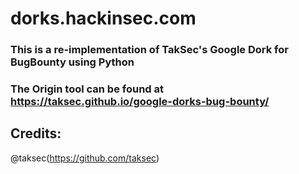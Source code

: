 # dorks.hackinsec.com

### This is a re-implementation of TakSec's Google Dork for BugBounty using Python

### The Origin tool can be found at https://taksec.github.io/google-dorks-bug-bounty/

## Credits:
@taksec(https://github.com/taksec)